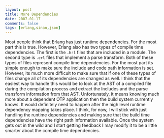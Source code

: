 ```yaml
---
layout: post
title: More Dependencies
date: 2007-01-17
comments: false
tags: [erlang,sinan,json]
---
```


Most people think that Erlang has just runtime dependencies. For the
most part this is true. However, Erlang also has two types of compile
time dependencies. The first is the `.hrl` files that are included in
a module. The second type is `.erl` files that implement a parse
transform. Both of these types of files represent compile time
dependencies. For the most part its simple enough to make sure the
include and code path information is set. However, its much more
difficult to make sure that if one of these types of files change all
of its dependencies are changed as well. I think that the easiest way
to handle this would be to look at the AST of a compiled file during
the compilation process and extract the Includes and the parse
transform information from that AST. Unfortunately, it means knowing
much more about a dependent OTP application then the build system
currently knows. It would definitely need to happen after the high
level runtime dependency mapping takes place. I think, for now, I will
stick with just handling the runtime dependencies and making sure that
the build time dependencies have the right path information
available. Once the system gets out in the wild and I start getting
feedback I may modify it to be a little smarter about the compile time
dependencies.
